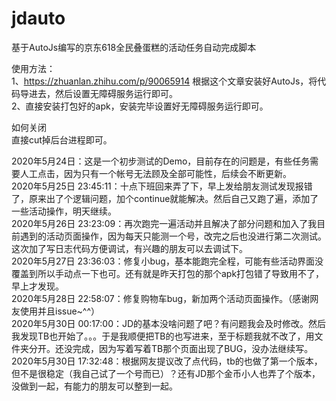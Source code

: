 # jdauto
基于AutoJs编写的京东618全民叠蛋糕的活动任务自动完成脚本

使用方法：<br>
1、https://zhuanlan.zhihu.com/p/90065914 根据这个文章安装好AutoJs，将代码导进去，然后设置无障碍服务运行即可。<br>
2、直接安装打包好的apk，安装完毕设置好无障碍服务运行即可。<br>

如何关闭<br>
直接cut掉后台进程即可。

2020年5月24日：这是一个初步测试的Demo，目前存在的问题是，有些任务需要人工点击，因为只有一个帐号无法顾及全部可能性，后续会不断更新。<br>
2020年5月25日 23:45:11：十点下班回来弄了下，早上发给朋友测试发现报错了，原来出了个逻辑问题，加个continue就能解决。然后自己又跑了遍，添加了一些活动操作，明天继续。<br>
2020年5月26日 23:23:09：再次跑完一遍活动并且解决了部分问题和加入了我目前遇到的活动页面操作，因为每天只能测一个号，改完之后也没进行第二次测试。这次加了写日志代码方便调试，有兴趣的朋友可以去调试下。<br>
2020年5月27日 23:36:03：修复小bug，基本能跑完全程，可能有些活动界面没覆盖到所以手动点一下也可。还有就是昨天打包的那个apk打包错了导致用不了，早上才发现。<br>
2020年5月28日 22:58:07：修复购物车bug，新加两个活动页面操作。（感谢网友使用并且issue~^^）<br>
2020年5月30日 00:17:00：JD的基本没啥问题了吧？有问题我会及时修改。然后我发现TB也开始了。。。于是我顺便把TB的也写进来，至于标题我就不改了，用文件夹分开。还没完成，因为写着写着TB那个页面出现了BUG，没办法继续写。<br>
2020年5月30日 17:32:48：根据网友提议改了点代码，tb的也做了第一个版本，但不是很稳定（我自己试了一个号而已）？还有JD那个金币小人也弄了个版本，没做到一起，有能力的朋友可以整到一起。
